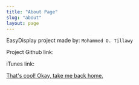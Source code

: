 ```yaml
---
title: "About Page"
slug: "about"
layout: page
---
```


EasyDisplay  project made by: `Mohammed O. Tillawy`

Project Github link:

iTunes link:

[That's cool! Okay, take me back home.](/)
